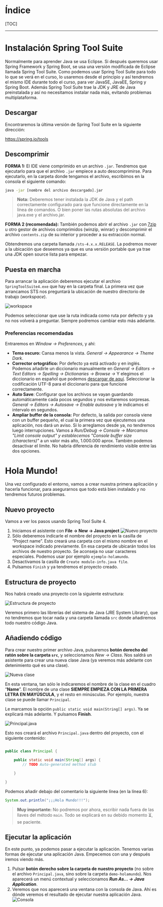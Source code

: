 

# Índice

[TOC]

------


# Instalación Spring Tool Suite

Normalmente para aprender Java se usa Eclipse. Si después queremos usar Spring Framework y Spring Boot, se usa una versión modificada de Eclipse llamada Spring Tool Suite. Como podemos usar Spring Tool Suite para todo lo que se verá en el curso, lo usaremos desde el principio y así tendremos el mismo IDE durante todo el curso, para ver JavaSE, JavaEE, Spring y Spring Boot. Además Spring Tool Suite trae la JDK y JRE de Java preinstalada y así no necesitamos instalar nada más, evitando problemas multiplataforma.

## Descargar

Encontraremos la última versión de Spring Tool Suite en la siguiente dirección:

https://spring.io/tools

## Descomprimir

**FORMA 1:** El IDE viene comprimido en un archivo `.jar`. Tendremos que ejecutarlo para que el archivo `.jar` empiece a auto descomprimirse. Para ejecutarlo, en la carpeta donde tengamos el archivo, escribimos en la consola el siguiente comando:

```bash
java -jar [nombre del archivo descargado].jar
```

> **Nota:** Deberemos tener instalada la JDK de Java y el path correctamente configurado para que funcione directamente en la línea de comandos. O bien poner las rutas absolutas del archivo java.exe y el archivo.jar.

**FORMA 2 (recomendada):** También podemos abrir el archivo `.jar` con [7zip](http://www.7zip.org) u otro gestor de archivos comprimidos (winzip, winrar) y descomprimir el archivo `contents.zip` de su interior y proceder a su extracción normal. 

Obtendremos una carpeta llamada `/sts-4.x.x.RELEASE`. La podremos mover a la ubicación que deseemos ya que es una versión portable que ya trae una JDK open source lista para empezar.

## Puesta en marcha

Para arrancar la aplicación deberemos ejecutar el archivo `SpringToolSuite4.exe` que hay en la carpeta final. La primera vez que arrancamos STS nos preguntará la ubicación de nuestro directorio de trabajo (*workspace*). 

![workspace](img/00/01.png)

Podemos seleccionar que use la ruta indicada como ruta por defecto y ya no nos volverá a preguntar. Siempre podremos cambiar esto más adelante.

### Preferencias recomendadas

Entraremos en *Window -> Preferences*, y ahí:

- **Tema oscuro:** Cansa menos la vista. *General -> Appearance -> Theme Dark*.
- **Corrector ortográfico:** Por defecto ya está activado y en inglés. Podemos añadirle un diccionario manualmente en *General -> Editors -> Text Editors -> Spelling -> Dictionaries -> Browse ->* Y elegimos el diccionario en español que podemos [descargar de aquí](https://github.com/borilio/curso-javase/tree/master/assets/diccionario). Seleccionar la codificación UTF-8 para el diccionario para que funcione correctamente.
- **Auto Save**: Configurar que los archivos se vayan guardando automáticamente cada pocos segundos y nos evitaremos sorpresas. *General -> Editors -> Autosave -> Enable autosave* y le indicamos el intervalo en segundos.
- **Ampliar buffer de la consola:** Por defecto, la salida por consola viene con un buffer pequeño, el cual la primera vez que ejecutemos una aplicación, nos dará un aviso. Si lo arreglamos desde ya, no tendremos luego interrupciones. Vamos a *Run/Debug -> Console -> Marcamos "Limit console output" y establecemos "Console buffer size (characters)"* a un valor más alto, 1.000.000 aprox. También podemos desactivar el límite. No habría diferencia de rendimiento visible entre las dos opciones.


# Hola Mundo!

Una vez configurado el entorno, vamos a crear nuestra primera aplicación y hacerla funcionar, para asegurarnos que todo está bien instalado y no tendremos futuros problemas.

## Nuevo proyecto

Vamos a ver los pasos usando Spring Tool Suite 4.

1. Iniciamos el asistente con **File -> New -> Java project**
![Nuevo proyecto](img/00/02.png)
2. Sólo deberemos indicarle el nombre del proyecto en la casilla de “Project name”. Esto creará una carpeta con el mismo nombre en el workspace indicado previamente. En esa carpeta de ubicarán todos los archivos de nuestro proyecto. Se aconseja no usar caracteres especiales. Podemos usar por ejemplo `ejemplo-holamundo`.
3. Desactivamos la casilla de `Create module-info.java file`.
4. Pulsamos `Finish` y ya tendremos el proyecto creado. 



## Estructura de proyecto

Nos habrá creado una proyecto con la siguiente estructura:

![Estructura de proyecto](img/00/03.png)

Veremos primero las librerías del sistema de Java (JRE System Library), que no tendremos que tocar nada y una carpeta llamada `src` donde añadiremos todo nuestro código Java.

## Añadiendo código

Para crear nuestro primer archivo Java, pulsaremos **botón derecho del ratón sobre la carpeta `src`**, y seleccionamos *New -> Class*. Nos saldrá un asistente para crear una nueva clase Java (ya veremos más adelante con detenimiento qué es una clase).

![Nueva clase](img/00/04.png)

En esta ventana, tan sólo le indicaremos el nombre de la clase en el cuadro “**Name**”. El nombre de una clase **SIEMPRE EMPIEZA CON LA PRIMERA LETRA EN MAYÚSCULA**, y el resto en minúsculas. Por ejemplo, nuestra clase se puede llamar `Principal`.

Le marcamos la opción `public static void main(String[] args)`. Ya se explicará más adelante. Y pulsamos **Finish**.

![Principal.java](img/00/05.png)

Esto nos creará el archivo `Principal.java` dentro del proyecto, con el siguiente contenido:

```java

public class Principal {

	public static void main(String[] args) {
		// TODO Auto-generated method stub
		
	}

}
```

Podemos añadir debajo del comentario la siguiente línea (en la línea 6):

```java
System.out.println("¡¡¡Hola Mundo!!!");
```

>  **Muy importante:** No podremos por ahora, escribir nada fuera de las llaves del método `main`. Todo se explicará en su debido momento ⏳, se paciente.

## Ejecutar la aplicación

En este punto, ya podemos pasar a ejecutar la aplicación. Tenemos varias formas de ejecutar una aplicación Java. Empecemos con una y después iremos viendo más.

1.  Pulsar **botón derecho sobre la carpeta de nuestro proyecto** (no sobre el archivo `Principal.java`, sino sobre la carpeta `demo-holamundo`). Nos aparecerá un menú contextual y seleccionamos ***Run As… -> Java Application***.
2. Veremos que nos aparecerá una ventana con la consola de Java. Ahí es dónde veremos el resultado de ejecutar nuestra aplicación Java.
![Consola](img/00/06.png)